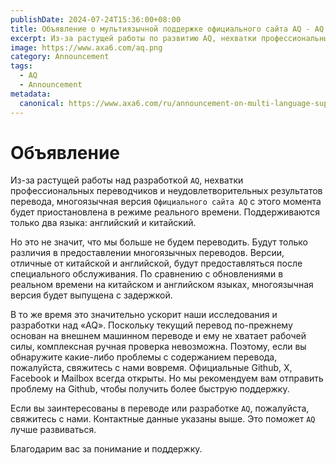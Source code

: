 ```yaml
---
publishDate: 2024-07-24T15:36:00+08:00
title: Объявление о мультиязычной поддержке официального сайта AQ - AQ
excerpt: Из-за растущей работы по развитию AQ, нехватки профессиональных переводчиков и неудовлетворительных результатов перевода, многоязычная версия официального сайта AQ с этого момента будет приостановлена ​​в режиме реального времени. Сохраняется только поддержка английского и китайского языков.
image: https://www.axa6.com/aq.png
category: Announcement
tags:
  - AQ
  - Announcement
metadata:
  canonical: https://www.axa6.com/ru/announcement-on-multi-language-support-for-the-aq-official-website
---
```


# Объявление
Из-за растущей работы над разработкой `AQ`, нехватки профессиональных переводчиков и неудовлетворительных результатов перевода, многоязычная версия `Официального сайта AQ` с этого момента будет приостановлена ​​в режиме реального времени. Поддерживаются только два языка: английский и китайский. </br>

Но это не значит, что мы больше не будем переводить. Будут только различия в предоставлении многоязычных переводов. Версии, отличные от китайской и английской, будут предоставляться после специального обслуживания. По сравнению с обновлениями в реальном времени на китайском и английском языках, многоязычная версия будет выпущена с задержкой. </br>

В то же время это значительно ускорит наши исследования и разработки над «AQ». Поскольку текущий перевод по-прежнему основан на внешнем машинном переводе и ему не хватает рабочей силы, комплексная ручная проверка невозможна. Поэтому, если вы обнаружите какие-либо проблемы с содержанием перевода, пожалуйста, свяжитесь с нами вовремя. Официальные Github, X, Facebook и Mailbox всегда открыты. Но мы рекомендуем вам отправить проблему на Github, чтобы получить более быструю поддержку. </br>

Если вы заинтересованы в переводе или разработке `AQ`, пожалуйста, свяжитесь с нами. Контактные данные указаны выше. Это поможет `AQ` лучше развиваться. </br>

Благодарим вас за понимание и поддержку. </br>